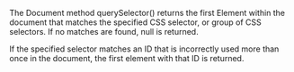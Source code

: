 The Document method querySelector() returns the first Element within the document that matches the specified CSS selector, or group of CSS selectors. If no matches are found, null is returned.

If the specified selector matches an ID that is incorrectly used more than once in the document, the first element with that ID is returned.